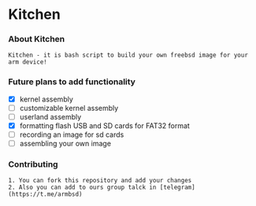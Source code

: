 # Kitchen 

###  About Kitchen 

	Kitchen - it is bash script to build your own freebsd image for your arm device! 

### Future plans to add functionality

- [x]  kernel assembly
- [ ]  customizable kernel assembly
- [ ]  userland assembly
- [x]  formatting flash USB and SD cards for FAT32 format 
- [ ]  recording an image for sd cards
- [ ]  assembling your own image 

### Contributing

	1. You can fork this repository and add your changes
	2. Also you can add to ours group talck in [telegram](https://t.me/armbsd)

